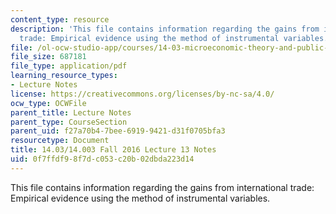 ```yaml
---
content_type: resource
description: 'This file contains information regarding the gains from international
  trade: Empirical evidence using the method of instrumental variables.'
file: /ol-ocw-studio-app/courses/14-03-microeconomic-theory-and-public-policy-fall-2016/0f7ffdf98f7dc053c20b02dbda223d14_MIT14_03F16_lec13.pdf
file_size: 687181
file_type: application/pdf
learning_resource_types:
- Lecture Notes
license: https://creativecommons.org/licenses/by-nc-sa/4.0/
ocw_type: OCWFile
parent_title: Lecture Notes
parent_type: CourseSection
parent_uid: f27a70b4-7bee-6919-9421-d31f0705bfa3
resourcetype: Document
title: 14.03/14.003 Fall 2016 Lecture 13 Notes
uid: 0f7ffdf9-8f7d-c053-c20b-02dbda223d14
---
```

This file contains information regarding the gains from international trade: Empirical evidence using the method of instrumental variables.